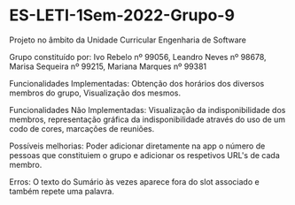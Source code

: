 # ES-LETI-1Sem-2022-Grupo-9

Projeto no âmbito da Unidade Curricular Engenharia de Software

Grupo constituído por: Ivo Rebelo nº 99056, Leandro Neves nº 98678, Marisa Sequeira nº 99215, Mariana Marques nº 99381

Funcionalidades Implementadas: Obtenção dos horários dos diversos membros do grupo, Visualização dos mesmos.

Funcionalidades Não Implementadas: Visualização da indisponibilidade dos membros, representação gráfica da indisponibilidade através do uso de um codo de cores, marcações de reuniões.

Possíveis melhorias: Poder adicionar diretamente na app o número de pessoas que constituiem o grupo e adicionar os respetivos URL's de cada membro.

Erros: O texto do Sumário às vezes aparece fora do slot associado e também repete uma palavra.
